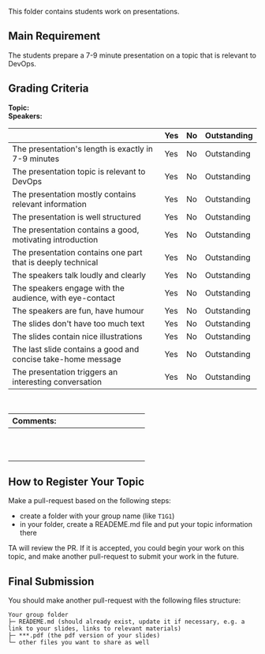 This folder contains students work on presentations.

## Main Requirement

The students prepare a 7-9 minute presentation on a topic that is relevant to DevOps. 

## Grading Criteria

**Topic:**  
**Speakers:**

|                                             | Yes | No | Outstanding |
|-------------------------------------------- | ----|----|-------------|
|The presentation's length is exactly in 7-9 minutes  | Yes | No | Outstanding |
|The presentation topic is relevant to DevOps | Yes | No | Outstanding |
|The presentation mostly contains relevant information | Yes | No | Outstanding |
|The presentation is well structured  | Yes | No | Outstanding |
|The presentation contains a good, motivating introduction  | Yes | No | Outstanding |
|The presentation contains one part that is deeply technical  | Yes | No | Outstanding |
|The speakers talk loudly and  clearly  | Yes | No | Outstanding |
|The speakers engage with the audience, with eye-contact  | Yes | No | Outstanding |
|The speakers are fun, have humour  | Yes | No | Outstanding |
|The slides don't have too much text  | Yes | No | Outstanding |
|The slides contain nice illustrations  | Yes | No | Outstanding |
|The last slide contains a good and concise take-home message | Yes | No | Outstanding |
|The presentation triggers an interesting conversation  | Yes | No | Outstanding |

<br/>

| Comments: &nbsp;&nbsp;&nbsp;&nbsp;&nbsp;&nbsp;&nbsp;&nbsp;&nbsp;&nbsp;&nbsp;&nbsp;&nbsp;&nbsp;&nbsp;&nbsp;&nbsp;&nbsp;&nbsp;&nbsp;&nbsp;&nbsp;&nbsp;&nbsp;&nbsp;&nbsp;&nbsp;&nbsp;&nbsp;&nbsp;&nbsp;&nbsp;&nbsp;&nbsp;&nbsp;&nbsp;&nbsp;&nbsp;&nbsp; |
|----------------|
| <br/><br/><br/>|

## How to Register Your Topic

Make a pull-request based on the following steps:

- create a folder with your group name (like `T1G1`)
- in your folder, create a READEME.md file and put your topic information there

TA will review the PR. If it is accepted, you could begin your work on this topic, and make another pull-request to submit your work in the future.

## Final Submission

You should make another pull-request with the following files structure:

```
Your group folder
├─ READEME.md (should already exist, update it if necessary, e.g. a link to your slides, links to relevant materials)
├─ ***.pdf (the pdf version of your slides)
└─ other files you want to share as well
```